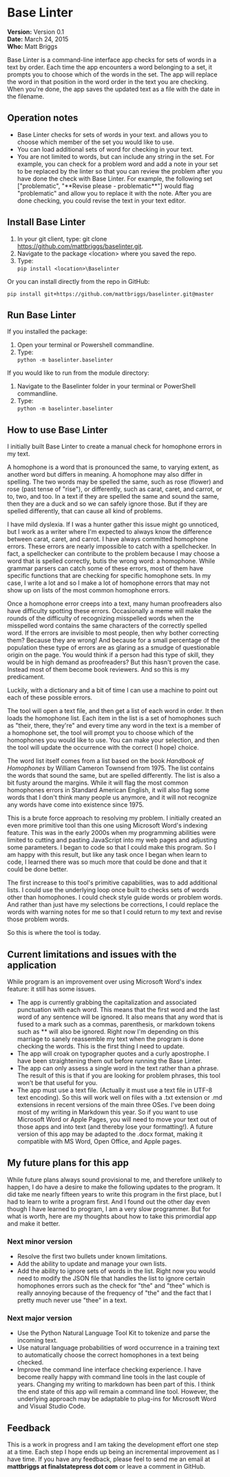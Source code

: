 # Base Linter

**Version:**  Version 0.1  
**Date:**  March 24, 2015  
**Who:** Matt Briggs

Base Linter is a command-line interface app checks for sets of words in a text by order. Each time the app encounters a word belonging to a set, it prompts you to choose which of the words in the set. The app will replace the word in that position in the word order in the text you are checking. When you're done, the app saves the updated text as a file with the date in the filename.

## Operation notes

 - Base Linter checks for sets of words in your text. and allows you to choose which member of the set you would like to use.
 - You can load additional sets of word for checking in your text.
 - You are not limited to words, but can include any string in the set. For example, you can check for a problem word and add a note in your set to be replaced by the linter so that you can review the problem after you have done the check with Base Linter. For example, the following set ["problematic", "\*\*Revise please - problematic\*\*"] would flag "problematic" and allow you to replace it with the note. After you are done checking, you could revise the text in your text editor.

## Install Base Linter

1.  In your git client, type:
    git clone https://github.com/mattbriggs/baselinter.git.
3.  Navigate to the package \<location> where you saved the repo.
4.  Type:  
    ```pip install <location>\Baselinter```

Or you can install directly from the repo in GitHub:

```pip install git+https://github.com/mattbriggs/baselinter.git@master```

## Run Base Linter

If you installed the package:

1.  Open your terminal or Powershell commandline.
2.  Type:  
    ```python -m baselinter.baselinter```

If you would like to run from the module directory:

1.  Navigate to the Baselinter folder in your terminal or PowerShell commandline.
2.  Type:  
    ```python -m baselinter.baselinter```


## How to use Base Linter

I initially built Base Linter to create a manual check for homophone errors in my text.

A homophone is a word that is pronounced the same, to varying extent, as another word but differs in meaning. A homophone may also differ in spelling. The two words may be spelled the same, such as rose (flower) and rose (past tense of "rise"), or differently, such as carat, caret, and carrot, or to, two, and too. In a text if they are spelled the same and sound the same, then they are a duck and so we can safely ignore those. But if they are spelled differently, that can cause all kind of problems.

I have mild dyslexia. If I was a hunter gather this issue might go unnoticed, but I work as a writer where I'm expected to always know the difference between carat, caret, and carrot. I have always committed homophone errors. These errors are nearly impossible to catch with a spellchecker. In fact, a spellchecker can contribute to the problem because I may choose a word that is spelled correctly, butis the wrong word: a homophone. While grammar parsers can catch some of these errors, most of them have specific functions that are checking for specific homophone sets. In my case, I write a lot and so I make a lot of homophone errors that may not show up on lists of the most common homophone errors.

Once a homophone error creeps into a text, many human proofreaders also have difficulty spotting these errors. Occasionally a meme will make the rounds of the difficulty of recognizing misspelled words when the misspelled word contains the same characters of the correctly spelled word. If the errors are invisible to most people, then why bother correcting them? Because they are wrong! And because for a small percentage of the population these type of errors are as glaring as a smudge of questionable origin on the page. You would think if a person had this type of skill, they would be in high demand as proofreaders? But this hasn't proven the case. Instead most of them become book reviewers. And so this is my predicament.

Luckily, with a dictionary and a bit of time I can use a machine to point out each of these possible errors.

The tool will open a text file, and then get a list of each word in order. It then loads the homophone list. Each item in the list is a set of homophones such as "their, there, they're" and every time any word in the text is a member of a homophone set, the tool will prompt you to choose which of the homophones you would like to use. You can make your selection, and then the tool will update the occurrence with the correct (I hope) choice.

The word list itself comes from a list based on the book _Handbook of Homophones_ by William Cameron Townsend from 1975. The list contains the words that sound the same, but are spelled differently. The list is also a bit fusty around the margins. While it will flag the most common homophones errors in Standard American English, it will also flag some words that I don't think many people us anymore, and it will not recognize any words have come into existence since 1975.

This is a brute force approach to resolving my problem. I initially created an even more primitive tool  than this one using Microsoft Word's indexing feature. This was in the early 2000s when my programming abilities were limited to cutting and pasting JavaScript into my web pages and adjusting some parameters. I began to code so that I could make this program. So I am happy with this result, but like any task once I began when learn to code, I learned there was so much more that could be done and that it could be done better.

The first increase to this tool's primitive capabilities, was to add additional lists. I could use the underlying loop once built to checks sets of words other than homophones. I could check style guide words or problem words. And rather than just have my selections be corrections, I could replace the words with warning notes for me so that I could return to my text and revise those problem words.

So this is where the tool is today.

## Current limitations and issues with the application

While program is an improvement over using Microsoft Word's index feature: it still has some issues.

 - The app is currently grabbing the capitalization and associated punctuation with each word. This means that the first word and the last word of any sentence will be ignored. It also means that any word that is fused to a mark such as a commas, parenthesis, or markdown tokens such as ** will also be ignored. Right now I'm depending on this marriage to sanely reassemble my text when the program is done checking the words. This is the first thing I need to update.
- The app will croak on typographer quotes and a curly apostrophe. I have been straightening them out before running the Base Linter.
 - The app can only assess a single word in the text rather than a phrase. The result of this is that if you are looking for problem phrases, this tool won't be that useful for you.
 - The app must use a text file. (Actually it must use a text file in UTF-8 text encoding). So this will work well on files with a .txt extension or .md extensions in recent versions of the main three OSes. I've been doing most of my writing in Markdown this year. So if you want to use Microsoft Word or Apple Pages, you will need to move your text out of those apps and into text (and thereby lose your formatting!). A future version of this app may be adapted to the .docx format, making it compatible with MS Word, Open Office, and Apple pages.


 ## My future plans for this app

While future plans always sound provisional to me, and therefore unlikely to happen, I do have a desire to make the following updates to the program. It did take me nearly fifteen years to write this program in the first place, but I had to learn to write a program first. And I found out the other day even though I have learned to program, I am a very slow programmer. But for what is worth, here are my thoughts about how to take this primordial app and make it better.

### Next minor version

- Resolve the first two bullets under known limitations.
- Add the ability to update and manage your own lists.
- Add the ability to ignore sets of words in the list. Right now you would need to modify the JSON file that handles the list to ignore certain homophones errors such as the check for "the" and "thee" which is really annoying because of the frequency of "the" and the fact that I pretty much never use "thee" in a text.

### Next major version

- Use the Python Natural Language Tool Kit to tokenize and parse the incoming text.
- Use natural language probabilities of word occurrence in a training text to automatically choose the correct homophones in a text being checked.
- Improve the command line interface checking experience. I have become really happy with command line tools in the last couple of years. Changing my writing to markdown has been part of this. I think the end state of this app will remain a command line tool. However, the underlying approach may be adaptable to plug-ins for Microsoft Word and Visual Studio Code.

## Feedback

This is a work in progress and I am taking the development effort one step at a time. Each step I hope ends up being an incremental improvement as I have time. If you have any feedback, please feel to send me an email at **mattbriggs at finalstatepress dot com** or leave a comment in GitHub.